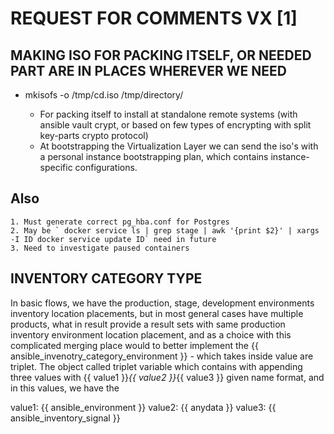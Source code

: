 # REQUEST FOR COMMENTS VX [1]

## MAKING ISO FOR PACKING ITSELF, OR NEEDED PART ARE IN PLACES WHEREVER WE NEED

- mkisofs -o /tmp/cd.iso /tmp/directory/

  - For packing itself to install at standalone remote systems
    (with ansible vault crypt, or based on few types of encrypting with split key-parts crypto protocol)
  - At bootstrapping the Virtualization Layer we can send the iso's with a personal instance bootstrapping plan,
    which contains instance-specific configurations.

## Also

    1. Must generate correct pg_hba.conf for Postgres
    2. May be ` docker service ls | grep stage | awk '{print $2}' | xargs -I ID docker service update ID` need in future
    3. Need to investigate paused containers

## INVENTORY CATEGORY TYPE

In basic flows, we have the production, stage, development environments inventory location placements, but in most general cases have multiple products,
what in result provide a result sets with same production inventory environment location placement,
and as a choice with this complicated merging place would to better implement the {{ ansible_invenotry_category_environment }} - which takes inside value are triplet.
The object called triplet variable which contains with appending three values with {{ value1 }}_{{ value2 }}_{{ value3 }} given name format, and in this values, we have the

value1: {{ ansible_environment }}
value2: {{ anydata }}
value3: {{ ansible_inventory_signal }}
